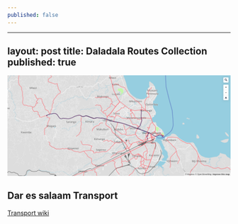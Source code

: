 ```yaml
---
published: false
---
```

---
layout: post
title: Daladala Routes Collection
published: true
---



![Dar es salaam transport routes (Bus routes in red)](https://raw.githubusercontent.com/samweli/jekyll-now/master/images/bus_routes.png)

## Dar es salaam Transport

[Transport wiki](https://wiki.openstreetmap.org/wiki/Dar_es_Salaam/Transport)


